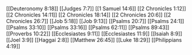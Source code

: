 [[Deuteronomy 8:18]]
[[Judges 7:7]]
[[1 Samuel 14:6]]
[[2 Chronicles 1:12]]
[[2 Chronicles 14:11]]
[[2 Chronicles 18:14]]
[[2 Chronicles 20:6]]
[[2 Chronicles 26:7]]
[[Job 5:18]]
[[Job 9:13]]
[[Psalms 20:7]]
[[Psalms 24:1]]
[[Psalms 33:10]]
[[Psalms 33:16]]
[[Psalms 62:11]]
[[Psalms 89:43]]
[[Proverbs 10:22]]
[[Ecclesiastes 9:11]]
[[Ecclesiastes 11:9]]
[[Isaiah 8:9]]
[[Joel 3:9]]
[[Haggai 2:8]]
[[Matthew 26:45]]
[[Luke 18:29]]
[[Philippians 4:19]]
